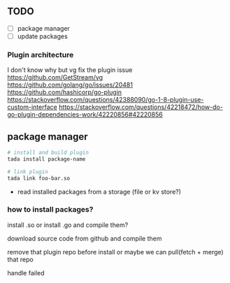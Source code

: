 ## TODO
- [ ] package manager
- [ ] update packages

### Plugin architecture
I don't know why but vg fix the plugin issue
https://github.com/GetStream/vg
https://github.com/golang/go/issues/20481
https://github.com/hashicorp/go-plugin
https://stackoverflow.com/questions/42388090/go-1-8-plugin-use-custom-interface
https://stackoverflow.com/questions/42218472/how-do-go-plugin-dependencies-work/42220856#42220856


## package manager
```sh
# install and build plugin
tada install package-name

# link plugin
tada link foo-bar.so

```
* read installed packages from a storage (file or kv store?)

### how to install packages?
install .so or install .go and compile them?

download source code from github and compile them

remove that plugin repo before install or maybe we can pull(fetch + merge) that repo

handle failed
